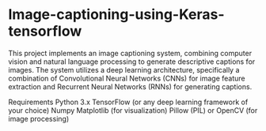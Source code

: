 # Image-captioning-using-Keras-tensorflow
This project implements an image captioning system, combining computer vision and natural language processing to generate descriptive captions for images. The system utilizes a deep learning architecture, specifically a combination of Convolutional Neural Networks (CNNs) for image feature extraction and Recurrent Neural Networks (RNNs) for generating captions.

Requirements
Python 3.x
TensorFlow (or any deep learning framework of your choice)
Numpy
Matplotlib (for visualization)
Pillow (PIL) or OpenCV (for image processing)

